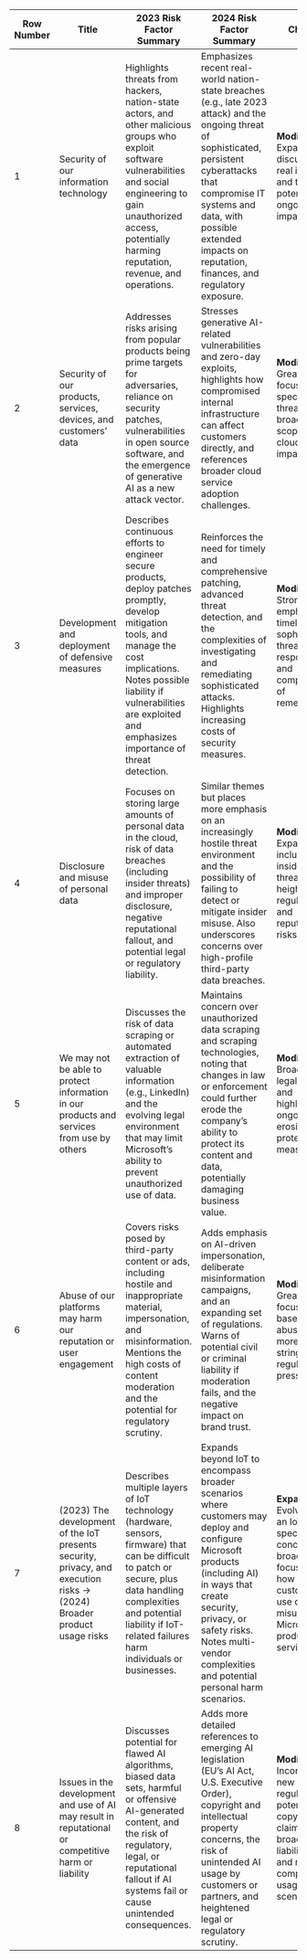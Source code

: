 | Row Number | Title                                                                                                                 | 2023 Risk Factor Summary                                                                                                                                                                                                                             | 2024 Risk Factor Summary                                                                                                                                                                                                                                     | Change                                                                                                                                                        |
|------------|----------------------------------------------------------------------------------------------------------------------|-------------------------------------------------------------------------------------------------------------------------------------------------------------------------------------------------------------------------------------------------------|---------------------------------------------------------------------------------------------------------------------------------------------------------------------------------------------------------------------------------------------------------------|---------------------------------------------------------------------------------------------------------------------------------------------------------------|
| 1          | Security of our information technology                                                                               | Highlights threats from hackers, nation-state actors, and other malicious groups who exploit software vulnerabilities and social engineering to gain unauthorized access, potentially harming reputation, revenue, and operations.                      | Emphasizes recent real-world nation-state breaches (e.g., late 2023 attack) and the ongoing threat of sophisticated, persistent cyberattacks that compromise IT systems and data, with possible extended impacts on reputation, finances, and regulatory exposure. | **Modified** – Expanded discussion of real incidents and their potential ongoing impacts.                                                                     |
| 2          | Security of our products, services, devices, and customers’ data                                                     | Addresses risks arising from popular products being prime targets for adversaries, reliance on security patches, vulnerabilities in open source software, and the emergence of generative AI as a new attack vector.                                   | Stresses generative AI-related vulnerabilities and zero-day exploits, highlights how compromised internal infrastructure can affect customers directly, and references broader cloud service adoption challenges.                                                 | **Modified** – Greater focus on AI-specific threats and broader scope of cloud impacts.                                                                      |
| 3          | Development and deployment of defensive measures                                                                     | Describes continuous efforts to engineer secure products, deploy patches promptly, develop mitigation tools, and manage the cost implications. Notes possible liability if vulnerabilities are exploited and emphasizes importance of threat detection.  | Reinforces the need for timely and comprehensive patching, advanced threat detection, and the complexities of investigating and remediating sophisticated attacks. Highlights increasing costs of security measures.                                             | **Modified** – Stronger emphasis on timeliness, sophisticated threat responses, and complexities of remediation.                                            |
| 4          | Disclosure and misuse of personal data                                                                               | Focuses on storing large amounts of personal data in the cloud, risk of data breaches (including insider threats) and improper disclosure, negative reputational fallout, and potential legal or regulatory liability.                                  | Similar themes but places more emphasis on an increasingly hostile threat environment and the possibility of failing to detect or mitigate insider misuse. Also underscores concerns over high-profile third-party data breaches.                                  | **Modified** – Expanded to include insider threats and heightened regulatory and reputational risks.                                                         |
| 5          | We may not be able to protect information in our products and services from use by others                           | Discusses the risk of data scraping or automated extraction of valuable information (e.g., LinkedIn) and the evolving legal environment that may limit Microsoft’s ability to prevent unauthorized use of data.                                        | Maintains concern over unauthorized data scraping and scraping technologies, noting that changes in law or enforcement could further erode the company’s ability to protect its content and data, potentially damaging business value.                              | **Modified** – Broadens the legal context and highlights ongoing erosion of protective measures.                                                             |
| 6          | Abuse of our platforms may harm our reputation or user engagement                                                   | Covers risks posed by third-party content or ads, including hostile and inappropriate material, impersonation, and misinformation. Mentions the high costs of content moderation and the potential for regulatory scrutiny.                             | Adds emphasis on AI-driven impersonation, deliberate misinformation campaigns, and an expanding set of regulations. Warns of potential civil or criminal liability if moderation fails, and the negative impact on brand trust.                                        | **Modified** – Greater focus on AI-based abuses and more stringent regulatory pressures.                                                                     |
| 7          | (2023) The development of the IoT presents security, privacy, and execution risks → (2024) Broader product usage risks | Describes multiple layers of IoT technology (hardware, sensors, firmware) that can be difficult to patch or secure, plus data handling complexities and potential liability if IoT-related failures harm individuals or businesses.                        | Expands beyond IoT to encompass broader scenarios where customers may deploy and configure Microsoft products (including AI) in ways that create security, privacy, or safety risks. Notes multi-vendor complexities and potential personal harm scenarios.      | **Expanded** – Evolved from an IoT-specific concern to a broader focus on how customers use or misuse Microsoft’s products and services.                       |
| 8          | Issues in the development and use of AI may result in reputational or competitive harm or liability                 | Discusses potential for flawed AI algorithms, biased data sets, harmful or offensive AI-generated content, and the risk of regulatory, legal, or reputational fallout if AI systems fail or cause unintended consequences.                              | Adds more detailed references to emerging AI legislation (EU’s AI Act, U.S. Executive Order), copyright and intellectual property concerns, the risk of unintended AI usage by customers or partners, and heightened legal or regulatory scrutiny.                  | **Modified** – Incorporates new regulations, potential copyright claims, broader legal liabilities, and more complex AI usage scenarios.                      |